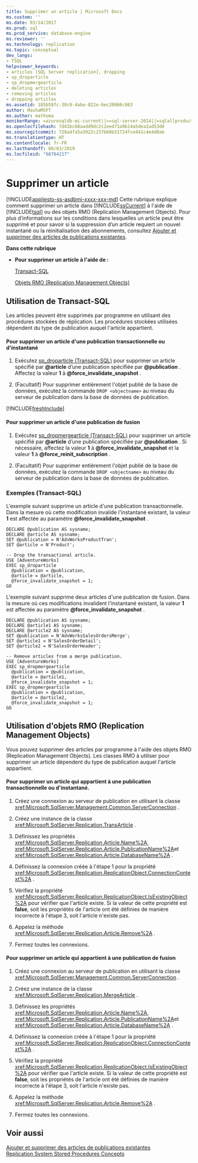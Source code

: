 ```yaml
---
title: Supprimer un article | Microsoft Docs
ms.custom: ''
ms.date: 03/14/2017
ms.prod: sql
ms.prod_service: database-engine
ms.reviewer: ''
ms.technology: replication
ms.topic: conceptual
dev_langs:
- TSQL
helpviewer_keywords:
- articles [SQL Server replication], dropping
- sp_droparticle
- sp_dropmergearticle
- deleting articles
- removing articles
- dropping articles
ms.assetid: 185b58fc-38c0-4abe-822e-6ec20066c863
author: MashaMSFT
ms.author: mathoma
monikerRange: =azuresqldb-mi-current||>=sql-server-2014||=sqlallproducts-allversions
ms.openlocfilehash: 7d41bc68aadd9dc2c2ee471a9b14a5dea2ad53d6
ms.sourcegitcommit: 728a4fa5a3022c237b68b31724fce441c4e4d0ab
ms.translationtype: HT
ms.contentlocale: fr-FR
ms.lasthandoff: 08/03/2019
ms.locfileid: "68764217"
---
```

# <a name="delete-an-article"></a>Supprimer un article
[!INCLUDE[appliesto-ss-asdbmi-xxxx-xxx-md](../../../includes/appliesto-ss-asdbmi-xxxx-xxx-md.md)]
  Cette rubrique explique comment supprimer un article dans [!INCLUDE[ssCurrent](../../../includes/sscurrent-md.md)] à l'aide de [!INCLUDE[tsql](../../../includes/tsql-md.md)] ou des objets RMO (Replication Management Objects). Pour plus d’informations sur les conditions dans lesquelles un article peut être supprimé et pour savoir si la suppression d’un article requiert un nouvel instantané ou la réinitialisation des abonnements, consultez [Ajouter et supprimer des articles de publications existantes](../../../relational-databases/replication/publish/add-articles-to-and-drop-articles-from-existing-publications.md).  
  
 **Dans cette rubrique**  
  
-   **Pour supprimer un article à l'aide de :**  
  
     [Transact-SQL](#TsqlProcedure)  
  
     [Objets RMO (Replication Management Objects)](#RMOProcedure)  
  
##  <a name="TsqlProcedure"></a> Utilisation de Transact-SQL  
 Les articles peuvent être supprimés par programme en utilisant des procédures stockées de réplication. Les procédures stockées utilisées dépendent du type de publication auquel l'article appartient.  
  
#### <a name="to-delete-an-article-from-a-snapshot-or-transactional-publication"></a>Pour supprimer un article d'une publication transactionnelle ou d'instantané  
  
1.  Exécutez [sp_droparticle &#40;Transact-SQL&#41;](../../../relational-databases/system-stored-procedures/sp-droparticle-transact-sql.md) pour supprimer un article spécifié par **@article** d’une publication spécifiée par **@publication** . Affectez la valeur **1** à **@force_invalidate_snapshot** .  
  
2.  (Facultatif) Pour supprimer entièrement l'objet publié de la base de données, exécutez la commande `DROP <objectname>` au niveau du serveur de publication dans la base de données de publication.  

[!INCLUDE[freshInclude](../../../includes/paragraph-content/fresh-note-steps-feedback.md)]

#### <a name="to-delete-an-article-from-a-merge-publication"></a>Pour supprimer un article d'une publication de fusion  
  
1.  Exécutez [sp_dropmergearticle &#40;Transact-SQL&#41;](../../../relational-databases/system-stored-procedures/sp-dropmergearticle-transact-sql.md) pour supprimer un article spécifié par **@article** d’une publication spécifiée par **@publication** . Si nécessaire, affectez la valeur **1** à **@force_invalidate_snapshot** et la valeur **1** à **@force_reinit_subscription** .  
  
2.  (Facultatif) Pour supprimer entièrement l'objet publié de la base de données, exécutez la commande `DROP <objectname>` au niveau du serveur de publication dans la base de données de publication.  
  
###  <a name="TsqlExample"></a> Exemples (Transact-SQL)  
 L'exemple suivant supprime un article d'une publication transactionnelle. Dans la mesure où cette modification invalide l'instantané existant, la valeur **1** est affectée au paramètre **@force_invalidate_snapshot** .  
  
```  
DECLARE @publication AS sysname;  
DECLARE @article AS sysname;  
SET @publication = N'AdvWorksProductTran';   
SET @article = N'Product';   
  
-- Drop the transactional article.  
USE [AdventureWorks]  
EXEC sp_droparticle   
  @publication = @publication,   
  @article = @article,  
  @force_invalidate_snapshot = 1;  
GO  
```  
  
 L'exemple suivant supprime deux articles d'une publication de fusion. Dans la mesure où ces modifications invalident l'instantané existant, la valeur **1** est affectée au paramètre **@force_invalidate_snapshot** .  
  
```  
DECLARE @publication AS sysname;  
DECLARE @article1 AS sysname;  
DECLARE @article2 AS sysname;  
SET @publication = N'AdvWorksSalesOrdersMerge';  
SET @article1 = N'SalesOrderDetail';   
SET @article2 = N'SalesOrderHeader';   
  
-- Remove articles from a merge publication.  
USE [AdventureWorks]  
EXEC sp_dropmergearticle   
  @publication = @publication,   
  @article = @article1,  
  @force_invalidate_snapshot = 1;  
EXEC sp_dropmergearticle   
  @publication = @publication,   
  @article = @article2,  
  @force_invalidate_snapshot = 1;  
GO  
```  
  
##  <a name="RMOProcedure"></a> Utilisation d'objets RMO (Replication Management Objects)  
 Vous pouvez supprimer des articles par programme à l'aide des objets RMO (Replication Management Objects). Les classes RMO à utiliser pour supprimer un article dépendent du type de publication auquel l'article appartient.  
  
#### <a name="to-delete-an-article-that-belongs-to-a-snapshot-or-transactional-publication"></a>Pour supprimer un article qui appartient à une publication transactionnelle ou d'instantané.  
  
1.  Créez une connexion au serveur de publication en utilisant la classe <xref:Microsoft.SqlServer.Management.Common.ServerConnection> .  
  
2.  Créez une instance de la classe <xref:Microsoft.SqlServer.Replication.TransArticle> .  
  
3.  Définissez les propriétés <xref:Microsoft.SqlServer.Replication.Article.Name%2A>, <xref:Microsoft.SqlServer.Replication.Article.PublicationName%2A>et <xref:Microsoft.SqlServer.Replication.Article.DatabaseName%2A> .  
  
4.  Définissez la connexion créée à l'étape 1 pour la propriété <xref:Microsoft.SqlServer.Replication.ReplicationObject.ConnectionContext%2A> .  
  
5.  Vérifiez la propriété <xref:Microsoft.SqlServer.Replication.ReplicationObject.IsExistingObject%2A> pour vérifier que l'article existe. Si la valeur de cette propriété est **false**, soit les propriétés de l'article ont été définies de manière incorrecte à l'étape 3, soit l'article n'existe pas.  
  
6.  Appelez la méthode <xref:Microsoft.SqlServer.Replication.Article.Remove%2A> .  
  
7.  Fermez toutes les connexions.  
  
#### <a name="to-delete-an-article-that-belongs-to-a-merge-publication"></a>Pour supprimer un article qui appartient à une publication de fusion  
  
1.  Créez une connexion au serveur de publication en utilisant la classe <xref:Microsoft.SqlServer.Management.Common.ServerConnection> .  
  
2.  Créez une instance de la classe <xref:Microsoft.SqlServer.Replication.MergeArticle> .  
  
3.  Définissez les propriétés <xref:Microsoft.SqlServer.Replication.Article.Name%2A>, <xref:Microsoft.SqlServer.Replication.Article.PublicationName%2A>et <xref:Microsoft.SqlServer.Replication.Article.DatabaseName%2A> .  
  
4.  Définissez la connexion créée à l'étape 1 pour la propriété <xref:Microsoft.SqlServer.Replication.ReplicationObject.ConnectionContext%2A> .  
  
5.  Vérifiez la propriété <xref:Microsoft.SqlServer.Replication.ReplicationObject.IsExistingObject%2A> pour vérifier que l'article existe. Si la valeur de cette propriété est **false**, soit les propriétés de l'article ont été définies de manière incorrecte à l'étape 3, soit l'article n'existe pas.  
  
6.  Appelez la méthode <xref:Microsoft.SqlServer.Replication.Article.Remove%2A> .  
  
7.  Fermez toutes les connexions.  
  
## <a name="see-also"></a>Voir aussi  
 [Ajouter et supprimer des articles de publications existantes](../../../relational-databases/replication/publish/add-articles-to-and-drop-articles-from-existing-publications.md)   
 [Replication System Stored Procedures Concepts](../../../relational-databases/replication/concepts/replication-system-stored-procedures-concepts.md)  
  
  

